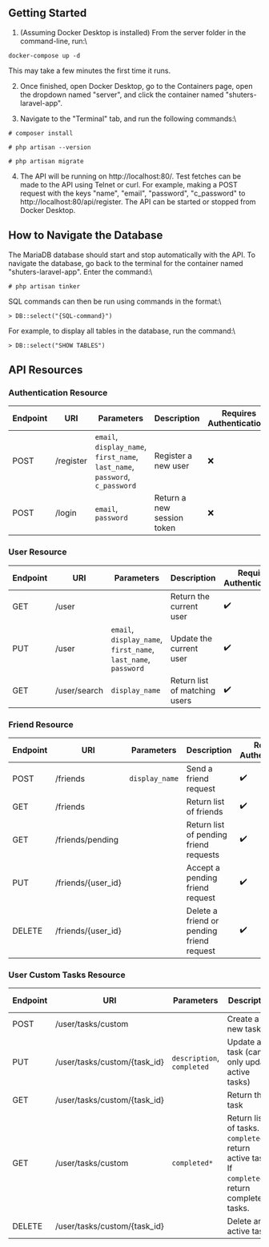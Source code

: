   

## Getting Started

  

1. (Assuming Docker Desktop is installed) From the server folder in the command-line, run:\

`docker-compose up -d`

This may take a few minutes the first time it runs.

2. Once finished, open Docker Desktop, go to the Containers page, open the dropdown named "server", and click the container named "shuters-laravel-app".

3. Navigate to the "Terminal" tab, and run the following commands:\

`# composer install`

`# php artisan --version`

`# php artisan migrate`

4. The API will be running on http://localhost:80/. Test fetches can be made to the API using Telnet or curl. For example, making a POST request with the keys "name", "email", "password", "c_password" to http://localhost:80/api/register. The API can be started or stopped from Docker Desktop.

  
  

## How to Navigate the Database

The MariaDB database should start and stop automatically with the API. To navigate the database, go back to the terminal for the container named "shuters-laravel-app". Enter the command:\

`# php artisan tinker`

SQL commands can then be run using commands in the format:\

`> DB::select("{SQL-command}")`

For example, to display all tables in the database, run the command:\

`> DB::select("SHOW TABLES")`


## API Resources


### Authentication Resource

| Endpoint | URI | Parameters | Description | Requires Authentication? |
|--|--|--|--|--|
| POST | /register | `email`, `display_name`, `first_name`, `last_name`, `password`, `c_password`| Register a new user | ❌ |
| POST | /login | `email`, `password` | Return a new session token | ❌|


### User Resource

| Endpoint | URI | Parameters | Description | Requires Authentication? |
|--|--|--|--|--|
| GET | /user | | Return the current user | ✔️ |
| PUT | /user | `email`, `display_name`, `first_name`, `last_name`, `password` | Update the current user | ✔️ |
| GET | /user/search | `display_name` | Return list of matching users | ✔️ |

### Friend Resource

| Endpoint | URI | Parameters | Description | Requires Authentication? |
|--|--|--|--|--|
| POST | /friends | `display_name` | Send a friend request | ✔️ |
| GET | /friends |  | Return list of friends | ✔️ |
| GET | /friends/pending |  | Return list of pending friend requests | ✔️ |
| PUT | /friends/{user_id} | | Accept a pending friend request | ✔️ |
| DELETE | /friends/{user_id} | | Delete a friend or pending friend request | ✔️ |


### User Custom Tasks Resource

| Endpoint | URI | Parameters | Description | Requires Authentication? |
|--|--|--|--|--|
| POST | /user/tasks/custom | | Create a new task  | ✔️ |
| PUT | /user/tasks/custom/{task_id} | `description`, `completed` | Update a task (can only update active tasks) | ✔️ |
| GET | /user/tasks/custom/{task_id} |  | Return the task | ✔️ |
| GET | /user/tasks/custom | `completed*` | Return list of tasks. If `completed=0`, return active tasks.  If `completed=1`, return completed tasks. | ✔️ |
| DELETE | /user/tasks/custom/{task_id} | | Delete an active task | ✔️ |